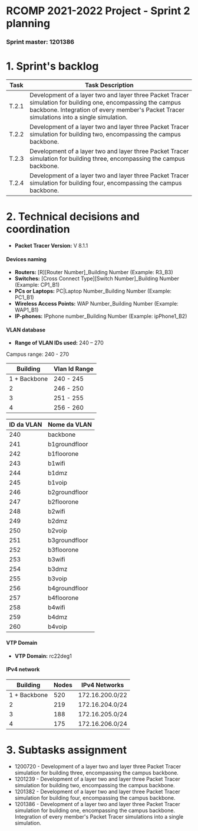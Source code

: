 RCOMP 2021-2022 Project - Sprint 2 planning
===========================================
### Sprint master: 1201386 ###

# 1. Sprint's backlog #
| Task | Task Description                                                                                                                                                                                                 |
|------|------------------------------------------------------------------------------------------------------------------------------------------------------------------------------------------------------------------|
|T.2.1 | Development of a layer two and layer three Packet Tracer simulation for building one, encompassing the campus backbone. Integration of every member's Packet Tracer simulations into a single simulation.        |
|T.2.2 | Development of a layer two and layer three Packet Tracer simulation for building two, encompassing the campus backbone.                                                                                          |
|T.2.3 | Development of a layer two and layer three Packet Tracer simulation for building three, encompassing the campus backbone.                                                                                        |
|T.2.4 | Development of a layer two and layer three Packet Tracer simulation for building four, encompassing the campus backbone.                                                                                         |


# 2. Technical decisions and coordination #
* **Packet Tracer Version:** V 8.1.1

#### Devices naming
* **Routers:** [R][Router Number]_Building Number (Example: R3_B3)
* **Switches:** [Cross Connect Type][Switch Number]_Building Number (Example: CP1_B1)
* **PCs or Laptops:** PC|Laptop Number_Building Number (Example: PC1_B1)
* **Wireless Access Points:** WAP Number_Building Number (Example: WAP1_B1)
* **IP-phones:** IPphone number_Building Number (Example: ipPhone1_B2)

#### VLAN database
* **Range of VLAN IDs used:** 240 – 270

Campus range: 240 - 270

| Building    | Vlan Id Range |
| ----------- | -----------   |
| 1 + Backbone|  240 - 245    |
| 2           |  246 - 250	  |
| 3           |  251 - 255	  |
| 4           |  256 - 260	  |

| ID da VLAN | Nome da VLAN  |
|------------|---------------|
|240         |backbone       |
|241         |b1groundfloor  |
|242         |b1floorone     |
|243         |b1wifi         |
|244         |b1dmz          |
|245         |b1voip         |
|246         |b2groundfloor  |
|247         |b2floorone     |
|248         |b2wifi         |
|249         |b2dmz          |
|250         |b2voip         |
|251         |b3groundfloor  |
|252         |b3floorone     |
|253         |b3wifi         |
|254         |b3dmz          |
|255         |b3voip         |
|256         |b4groundfloor  |
|257         |b4floorone     |
|258         |b4wifi         |
|259         |b4dmz          |
|260         |b4voip         |

####   VTP Domain
* **VTP Domain:** rc22deg1

#### IPv4 network

| Building    | Nodes  |IPv4 Networks    | 
|-------------|--------|-----------------|
|1 + Backbone | 520    |172.16.200.0/22  |
|2            | 219    |172.16.204.0/24  |
|3            | 188    |172.16.205.0/24  |
|4            | 175    |172.16.206.0/24  |


# 3. Subtasks assignment #
* 1200720 - Development of a layer two and layer three Packet Tracer simulation for building three, encompassing the campus backbone.
* 1201239 - Development of a layer two and layer three Packet Tracer simulation for building two, encompassing the campus backbone.
* 1201382 - Development of a layer two and layer three Packet Tracer simulation for building four, encompassing the campus backbone.
* 1201386 - Development of a layer two and layer three Packet Tracer simulation for building one, encompassing the campus backbone. Integration of every member's Packet Tracer simulations into a single simulation.
  

